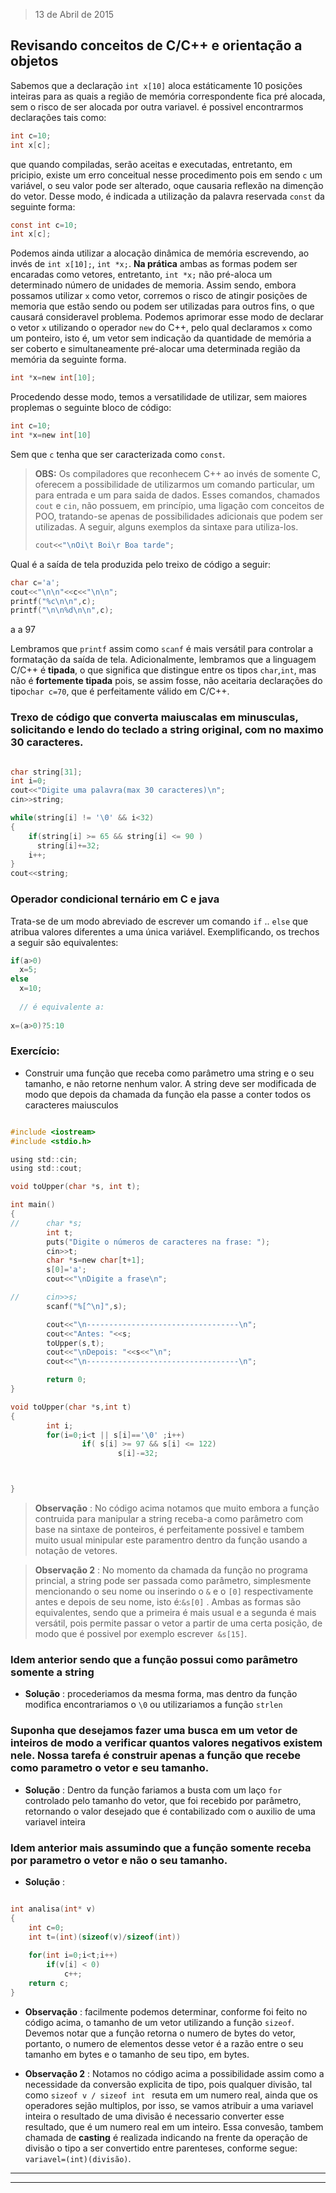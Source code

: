> 13 de Abril de 2015

## Revisando conceitos de C/C++ e orientação a objetos

Sabemos que a declaração `int x[10]` aloca estáticamente 10 posições inteiras para as quais a região de memória correspondente fica pré alocada, sem o risco de ser alocada por outra variavel.
é possivel encontrarmos declarações tais como:

``` c
int c=10;
int x[c];
```
que quando compiladas, serão aceitas e executadas, entretanto, em pricipio, existe um erro conceitual nesse procedimento pois em sendo `c` um variável, o seu valor pode ser alterado, oque causaria reflexão na dimenção do vetor. Desse modo, é indicada a utilização da palavra reservada `const` da seguinte forma:

```c
const int c=10;
int x[c];
```

Podemos ainda utilizar a alocação dinâmica de memória escrevendo, ao invés de `int x[10];`, `int *x;`. **Na prática** ambas as formas podem ser encaradas como vetores, entretanto, `int *x;` não pré-aloca um determinado número de unidades de memoria. Assim sendo, embora possamos utilizar `x` como vetor, corremos o risco de atingir posições de memoria que estão sendo ou podem ser utilizadas para outros fins, o que causará consideravel problema. Podemos aprimorar esse modo de declarar o vetor `x` utilizando o operador `new` do C++, pelo qual declaramos `x` como um ponteiro, isto é, um vetor sem indicação da quantidade de memória a ser coberto e simultaneamente pré-alocar uma determinada região da memória da seguinte forma.

```c
int *x=new int[10];
```

Procedendo desse modo, temos a versatilidade de utilizar, sem maiores proplemas o seguinte bloco de código:

```c
int c=10;
int *x=new int[10]
``` 

Sem que `c` tenha que ser caracterizada como `const`.

>**OBS:** Os compiladores que reconhecem C++ ao invés de somente C, oferecem a possibilidade de utilizarmos um comando particular, um para entrada e um para saida de dados. Esses comandos, chamados `cout` e `cin`, não possuem, em princípio, uma ligação com conceitos de POO, tratando-se apenas de possibilidades adicionais que podem ser utilizadas.  A seguir, alguns exemplos da sintaxe para utiliza-los.
>```c
>cout<<"\nOi\t Boi\r Boa tarde";
>```

Qual é a saída de tela produzida pelo treixo de código a seguir:

```c
char c='a';
cout<<"\n\n"<<c<<"\n\n";
printf("%c\n\n",c);
printf("\n\n%d\n\n",c);
```

a
a
97


Lembramos que `printf` assim como `scanf` é mais versátil para controlar a formatação da saída de tela. Adicionalmente, lembramos que a linguagem C/C++ é **tipada**, o que significa que distingue entre os tipos `char`,`int`, mas não é **fortemente tipada** pois, se assim fosse, não aceitaria declarações do tipo`char c=70`, que é perfeitamente válido em C/C++.



### Trexo de código que converta maiuscalas em minusculas, solicitando e lendo do teclado a string original, com no maximo 30 caracteres.

``` c

char string[31];
int i=0;
cout<<"Digite uma palavra(max 30 caracteres)\n";
cin>>string;

while(string[i] != '\0' && i<32)
{
    if(string[i] >= 65 && string[i] <= 90 )
      string[i]+=32;
    i++;
}
cout<<string;

```

### Operador condicional ternário em C e java

Trata-se de um modo abreviado de escrever um comando `if` .. `else` que atribua valores diferentes a uma única variável. Exemplificando, os trechos a seguir são equivalentes:

```c
if(a>0)
  x=5;
else
  x=10;
  
  // é equivalente a:
  
x=(a>0)?5:10  

```

### Exercício:

- Construir uma função que receba como parâmetro uma string e o seu tamanho, e não retorne nenhum valor. A string deve ser modificada de modo que depois da chamada da função ela passe a conter todos os caracteres maiusculos

```c

#include <iostream>
#include <stdio.h>

using std::cin;
using std::cout;

void toUpper(char *s, int t);

int main()
{
//      char *s;
        int t;
        puts("Digite o números de caracteres na frase: ");
        cin>>t;
        char *s=new char[t+1];
        s[0]='a';
        cout<<"\nDigite a frase\n";

//      cin>>s;
        scanf("%[^\n]",s);

        cout<<"\n----------------------------------\n";
        cout<<"Antes: "<<s;
        toUpper(s,t);
        cout<<"\nDepois: "<<s<<"\n";
        cout<<"\n----------------------------------\n";

        return 0;
}

void toUpper(char *s,int t)
{
        int i;
        for(i=0;i<t || s[i]=='\0' ;i++)
                if( s[i] >= 97 && s[i] <= 122)
                        s[i]-=32;



}

```

> **Observação** :  No código acima notamos que muito embora a função contruida para manipular a string receba-a como parâmetro com base na sintaxe de ponteiros, é perfeitamente possivel e tambem muito usual minipular este paramentro dentro da função usando a notação de vetores.

> **Observação 2** : No momento da chamada da função no programa princial, a string pode ser passada como parâmetro, simplesmente mencionando o seu nome ou inserindo o `&` e o `[0]` respectivamente antes e depois de seu nome, isto é:`&s[0]` . Ambas as formas são equivalentes, sendo que a primeira é mais usual e a segunda é mais versátil, pois permite passar o vetor a partir de uma certa posição, de modo que é possivel por exemplo escrever` &s[15]`.

### Idem anterior sendo que a função possui como parâmetro somente a string
- **Solução** : procederiamos da mesma forma, mas dentro da função modifica encontrariamos o `\0` ou utilizariamos a função `strlen`

### Suponha que desejamos fazer uma busca em um vetor de inteiros de modo a verificar quantos valores negativos existem nele. Nossa tarefa é construir apenas a função que recebe como parametro o vetor e seu tamanho.
- **Solução** : Dentro da função fariamos a busta com um laço `for` controlado pelo tamanho do vetor, que foi recebido por parâmetro, retornando o valor desejado que é contabilizado com o auxilio de uma variavel inteira

### Idem anterior mais assumindo que a função somente receba por parametro o vetor e não o seu tamanho.
- **Solução** : 

```c

int analisa(int* v)
{
    int c=0;
    int t=(int)(sizeof(v)/sizeof(int))
    
    for(int i=0;i<t;i++)
        if(v[i] < 0)
            c++;
    return c;
}

```
- **Observação** : facilmente podemos determinar, conforme foi feito no código acima, o tamanho de um vetor utilizando a função `sizeof`. Devemos notar que a função retorna o numero de bytes do vetor, portanto, o numero de elementos desse vetor é a razão entre o seu tamanho em bytes e o tamanho de seu tipo, em bytes.

- **Observação 2** : Notamos no código acima a possibilidade assim como a necessidade da conversão explicita de tipo, pois qualquer divisão, tal como `sizeof v / sizeof int ` resuta em um numero real, ainda que os operadores sejão multiplos, por isso, se vamos atribuir a uma variavel inteira o resultado de uma divisão é necessario converter esse resultado, que é um numero real em um inteiro. Essa convesão, tambem chamada de **casting** é realizada indicando na frente da operação de divisão o tipo a ser convertido entre parenteses, conforme segue: ` variavel=(int)(divisão)`.

---

---






